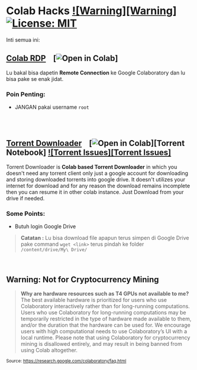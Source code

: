 # Colab Hacks [![Warning][Warning]](#Warning-Not-for-Cryptocurrency-Mining) [![License: MIT][License-Badge]](LICENSE.md)


Inti semua ini:

## [Colab RDP](Colab%20RDP/Colab%20RDP.ipynb) &nbsp;&nbsp; [![Open in Colab][Colab Badge]]

Lu bakal bisa dapetin **Remote Connection** ke Google Colaboratory dan lu bisa pake se enak jidat.

### **Poin Penting:**
 - JANGAN pakai username `root`

<br />

<br />

## [Torrent Downloader](Torrent%20Downloader/Torrent%20Downloader.ipynb) &nbsp;&nbsp; [![Open in Colab][Colab Badge]][Torrent Notebook] [![Torrent Issues][Torrent Issues]](https://github.com/extgfx/Colab-Hacks/issues/labels/Torrent%20Downloader)
Torrent Downloader is **Colab based Torrent Downloader** in which you doesn't need any torrent client only just a google account for downloading and storing downloaded torrents into google drive. It doesn't utilizes your internet for download and for any reason the download remains incomplete then you can resume it in other colab instance. Just Download from your drive if needed.

### **Some Points:**
 - Butuh login Google Drive
 > **Catatan :** Lu bisa download file apapun terus simpen di Google Drive pake command `wget <link>` terus pindah ke folder `/content/drive/My\ Drive/`

<br />

## Warning: Not for Cryptocurrency Mining
> **Why are hardware resources such as T4 GPUs not available to me?**
The best available hardware is prioritized for users who use Colaboratory interactively rather than for long-running computations. Users who use Colaboratory for long-running computations may be temporarily restricted in the type of hardware made available to them, and/or the duration that the hardware can be used for. We encourage users with high computational needs to use Colaboratory’s UI with a local runtime.
Please note that using Colaboratory for cryptocurrency mining is disallowed entirely, and may result in being banned from using Colab altogether.

<sub>Source: https://research.google.com/colaboratory/faq.html</sub>

[Colab Badge]:          https://colab.research.google.com/assets/colab-badge.svg
[License-Badge]:        https://img.shields.io/badge/License-MIT-blue.svg

